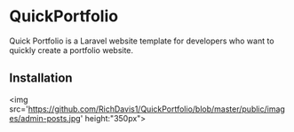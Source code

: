 # QuickPortfolio
Quick Portfolio is a Laravel website template for developers who want to quickly create a portfolio website.

## Installation

<img src='https://github.com/RichDavis1/QuickPortfolio/blob/master/public/images/admin-posts.jpg' height:"350px">

